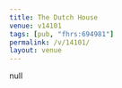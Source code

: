 ```yaml
---
title: The Dutch House
venue: v14101
tags: [pub, "fhrs:694981"]
permalink: /v/14101/
layout: venue
---
```

null